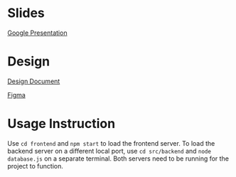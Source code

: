 # Slides

[Google Presentation](https://docs.google.com/presentation/d/1EGNx5BfRjvjrqyZysGB6XejEkR8rVD9Ssg_lhPBGqQ8/edit?usp=sharing)

# Design

[Design Document](https://docs.google.com/document/d/1kZkavApJ8hVEIGH9OdUfz-CSJe_6avMkhjy1dXWl3b0/edit?usp=sharing)

[Figma](https://www.figma.com/file/QgjdvXz4i2HKHlnc8xZvCp/WAYLT?node-id=0%3A1&t=dhqjFjMxcF3rcdvP-0)

# Usage Instruction

Use `cd frontend` and `npm start` to load the frontend server. To load the backend server on a different
local port, use `cd src/backend` and `node database.js` on a separate terminal. Both servers need to be running
for the project to function.
